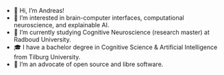 - 👋 Hi, I’m Andreas!
- 👀 I’m interested in brain-computer interfaces, computational neuroscience, and explainable AI.
- 🌱 I’m currently studying Cognitive Neuroscience (research master) at Radboud University.
- 🎓 I have a bachelor degree in Cognitive Science & Artificial Intelligence from Tilburg University.
- 💞️ I’m an advocate of open source and libre software.

<!---
andreasknoben/andreasknoben is a ✨ special ✨ repository because its `README.md` (this file) appears on your GitHub profile.
You can click the Preview link to take a look at your changes.
--->
